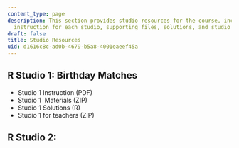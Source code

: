 ```yaml
---
content_type: page
description: This section provides studio resources for the course, including the
  instruction for each studio, supporting files, solutions, and studio for teachers.
draft: false
title: Studio Resources
uid: d1616c8c-ad0b-4679-b5a8-4001eaeef45a
---
```

## R Studio 1: Birthday Matches

- Studio 1 Instruction (PDF)
- Studio 1  Materials (ZIP) 
- Studio 1 Solutions (R)
- Studio 1 for teachers (ZIP)

## R Studio 2: